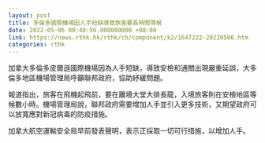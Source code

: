 ```yaml
---
layout: post
title: 多倫多國際機場因人手短缺導致旅客要長時間等候
date: 2022-05-06 00:48:56.000000000 +08:00
link: https://news.rthk.hk/rthk/ch/component/k2/1647222-20220506.htm
categories: rthk
---
```


加拿大多倫多皮爾遜國際機場因為人手短缺，導致安檢和通關出現嚴重延誤，大多倫多地區機場管理局呼籲聯邦政府，協助紓緩問題。

報道指出，旅客在飛機起飛前，要在離境大堂大排長龍，入境旅客則在安檢地區等候數小時。機場管理局說，聯邦政府需要增加人手並引入更多技術，又期望政府可以放寬應對新冠病毒的防疫措施。

加拿大航空運輸安全局早前發表聲明，表示正採取一切可行措施，以增加人手。

